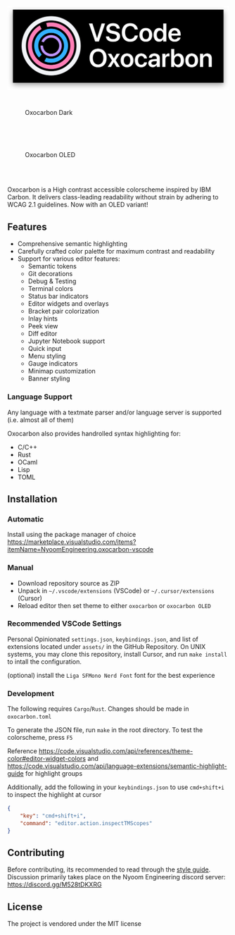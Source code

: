 # <img src="./assets/output-3840x1330-shadow.png"> 

<figure>
  <img alt="" src="https://github.com/user-attachments/assets/0cb2aa5e-81ed-4b60-bfac-4bdba8249592" />
  <figcaption>Oxocarbon Dark</figcaption>
</figure>

<br>
<br>

<figure>
  <img alt="" src="https://github.com/user-attachments/assets/5b31e536-810e-44c1-814b-b3a99ae62bbe" />
  <figcaption>Oxocarbon OLED</figcaption>
</figure>

<br>
<br>

Oxocarbon is a High contrast accessible colorscheme inspired by IBM Carbon. It delivers class-leading readability without strain by adhering to WCAG 2.1 guidelines. Now with an OLED variant!

## Features

- Comprehensive semantic highlighting
- Carefully crafted color palette for maximum contrast and readability
- Support for various editor features:
  - Semantic tokens
  - Git decorations
  - Debug & Testing
  - Terminal colors
  - Status bar indicators
  - Editor widgets and overlays
  - Bracket pair colorization
  - Inlay hints
  - Peek view
  - Diff editor
  - Jupyter Notebook support
  - Quick input
  - Menu styling
  - Gauge indicators
  - Minimap customization
  - Banner styling

### Language Support

Any language with a textmate parser and/or language server is supported (i.e. almost all of them)

Oxocarbon also provides handrolled syntax highlighting for:

- C/C++
- Rust
- OCaml
- Lisp
- TOML

## Installation

### Automatic

Install using the package manager of choice https://marketplace.visualstudio.com/items?itemName=NyoomEngineering.oxocarbon-vscode

### Manual

- Download repository source as ZIP
- Unpack in `~/.vscode/extensions` (VSCode) or `~/.cursor/extensions` (Cursor)
- Reload editor then set theme to either `oxocarbon` or `oxocarbon OLED`

### Recommended VSCode Settings

Personal Opinionated `settings.json`, `keybindings.json`, and list of extensions located under `assets/` in the GitHub Repository. On UNIX systems, you may clone this repository, install Cursor, and run `make install` to intall the configuration.

(optional) install the `Liga SFMono Nerd Font` font for the best experience

### Development

The following requires `Cargo`/`Rust`. Changes should be made in `oxocarbon.toml`

To generate the JSON file, run `make` in the root directory. To test the colorscheme, press `F5`

Reference https://code.visualstudio.com/api/references/theme-color#editor-widget-colors and https://code.visualstudio.com/api/language-extensions/semantic-highlight-guide for highlight groups

Additionally, add the following in your `keybindings.json` to use `cmd+shift+i` to inspect the highlight at cursor

```json
{
    "key": "cmd+shift+i",
    "command": "editor.action.inspectTMScopes"
}
```

## Contributing

Before contributing, its recommended to read through the [style guide](https://github.com/nyoom-engineering/oxocarbon/blob/main/docs/style-guide.md). Discussion primarily takes place on the Nyoom Engineering discord server: https://discord.gg/M528tDKXRG

## License

The project is vendored under the MIT license
